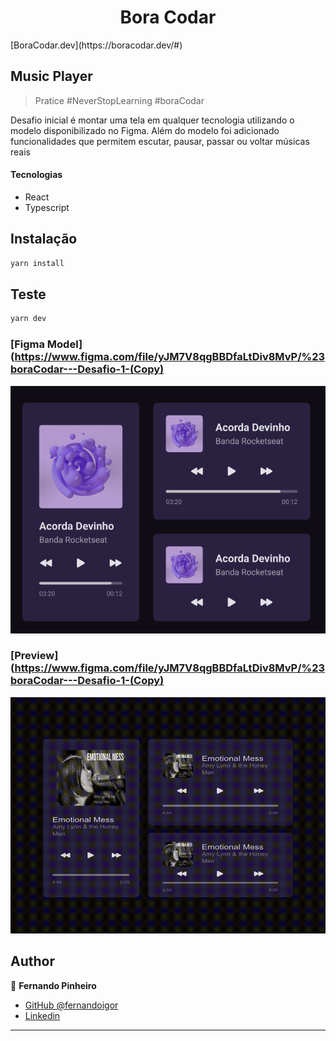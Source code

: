 <h1 align="center">Bora Codar</h1>
[BoraCodar.dev](https://boracodar.dev/#)
<h2>Music Player</h2>

> Pratice #NeverStopLearning #boraCodar

Desafio inicial é montar uma tela em qualquer tecnologia utilizando o modelo disponibilizado no Figma.
Além do modelo foi adicionado funcionalidades que permitem escutar, pausar, passar ou voltar músicas reais

#### Tecnologias

- React
- Typescript

## Instalação

```sh
yarn install
```

## Teste

```sh
yarn dev
```

### [Figma Model](https://www.figma.com/file/yJM7V8qgBBDfaLtDiv8MvP/%23boraCodar---Desafio-1-(Copy)

![](https://raw.githubusercontent.com/fernandoigor/practices-bora-codar-music-player-react/main/assets/figma-example.png)

### [Preview](https://www.figma.com/file/yJM7V8qgBBDfaLtDiv8MvP/%23boraCodar---Desafio-1-(Copy)

![](https://raw.githubusercontent.com/fernandoigor/practices-bora-codar-music-player-react/main/assets/preview.gif)

## Author

👤 **Fernando Pinheiro**

- [GitHub @fernandoigor](https://github.com/fernandoigor)
- [Linkedin](https://www.linkedin.com/in/fernando-pinheiro-01462a204/)

---
